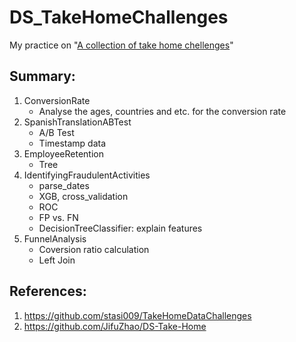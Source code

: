 # DS_TakeHomeChallenges
My practice on "[A collection of take home chellenges](https://datamasked.com/)"

## Summary:
1. ConversionRate
    * Analyse the ages, countries and etc. for the conversion rate
2. SpanishTranslationABTest
    * A/B Test
    * Timestamp data
3. EmployeeRetention
    * Tree
4. IdentifyingFraudulentActivities
    * parse_dates
    * XGB, cross_validation
    * ROC
    * FP vs. FN
    * DecisionTreeClassifier: explain features
5. FunnelAnalysis
    * Coversion ratio calculation
    * Left Join

## References:
1. https://github.com/stasi009/TakeHomeDataChallenges
2. https://github.com/JifuZhao/DS-Take-Home
